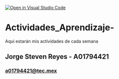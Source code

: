 [![Open in Visual Studio Code](https://classroom.github.com/assets/open-in-vscode-c66648af7eb3fe8bc4f294546bfd86ef473780cde1dea487d3c4ff354943c9ae.svg)](https://classroom.github.com/online_ide?assignment_repo_id=8478627&assignment_repo_type=AssignmentRepo)
# Actividades_Aprendizaje-
Aqui estarán mis actividades de cada semana

## Jorge Steven Reyes - A01794421
### a01794421@tec.mex
